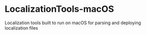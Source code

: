 # LocalizationTools-macOS
Localization tools built to run on macOS for parsing and deploying localization files
